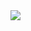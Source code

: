 <img src="https://awesomescreenshot.s3.amazonaws.com/image/3666681/48366680-9db5d2b6d53e28ce66dda9c48ffcddda.png?X-Amz-Algorithm=AWS4-HMAC-SHA256&X-Amz-Credential=AKIAJSCJQ2NM3XLFPVKA%2F20240523%2Fus-east-1%2Fs3%2Faws4_request&X-Amz-Date=20240523T134043Z&X-Amz-Expires=28800&X-Amz-SignedHeaders=host&X-Amz-Signature=4822888a2e2e774cec0f2016a5c3187af9ac4260267b4d105cd38bddff3e32fc">
